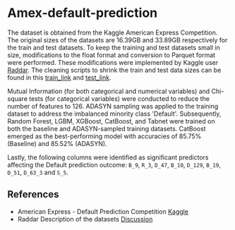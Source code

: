 # Amex-default-prediction

The dataset is obtained from the Kaggle American Express Competition. The original sizes of the datasets are 16.39GB and 33.89GB respectively for the train and test datasets. To keep the training and test datasets small in size, modifications to the float format and conversion to Parquet format were performed. These modifications were implemented by Kaggle user [Raddar](https://www.kaggle.com/datasets/raddar/amex-data-integer-dtypes-parquet-format). The cleaning scripts to shrink the train and test data sizes can be found in this [train_link](https://www.kaggle.com/code/raddar/amex-data-int-types-train) and [test_link](https://www.kaggle.com/code/raddar/amex-data-int-types-test). 


Mutual Information (for both categorical and numerical variables) and Chi-square tests (for categorical variables) were conducted to reduce the number of features to 126. ADASYN sampling was applied to the training dataset to address the imbalanced minority class 'Default'. Subsequently, Random Forest, LGBM, XGBoost, CatBoost, and Tabnet were trained on both the baseline and ADASYN-sampled training datasets. CatBoost emerged as the best-performing model with accuracies of 85.75% (Baseline) and 85.52% (ADASYN).

Lastly, the following columns were identified as significant predictors affecting the Default prediction outcome: `B_9`, `R_3`, `D_47`, `B_10`, `D_129`, `B_19`, `D_51`, `D_63_3` and `S_5`.

## References
* American Express - Default Prediction Competition [Kaggle](https://www.kaggle.com/competitions/amex-default-prediction/overview)
* Raddar Description of the datasets [Discussion](https://www.kaggle.com/competitions/amex-default-prediction/discussion/328514)